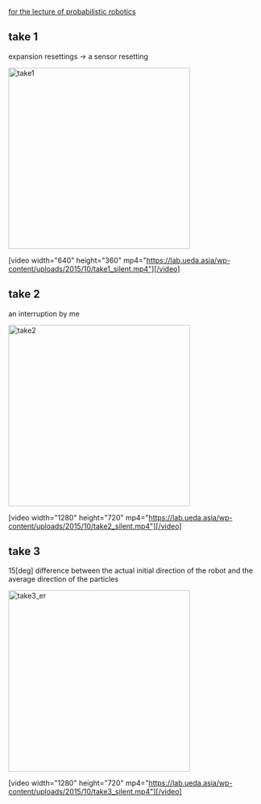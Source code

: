<a href="https://lab.ueda.asia/?page_id=180">for the lecture of probabilistic robotics</a>

<h2>take 1</h2>

expansion resettings -> a sensor resetting


<a href="https://lab.ueda.asia/wp-content/uploads/2015/10/take1.gif"><img src="https://lab.ueda.asia/wp-content/uploads/2015/10/take1.gif" alt="take1" width="360" height="360" class="alignleft size-full wp-image-225" /></a>

[video width="640" height="360" mp4="https://lab.ueda.asia/wp-content/uploads/2015/10/take1_silent.mp4"][/video]

<h2>take 2</h2>

an interruption by me

<a href="https://lab.ueda.asia/wp-content/uploads/2015/10/take2.gif"><img src="https://lab.ueda.asia/wp-content/uploads/2015/10/take2.gif" alt="take2" width="360" height="360" class="alignleft size-full wp-image-224" /></a>

[video width="1280" height="720" mp4="https://lab.ueda.asia/wp-content/uploads/2015/10/take2_silent.mp4"][/video]

<h2>take 3</h2>

15[deg] difference between the actual initial direction of the robot and the average direction of the particles

<a href="https://lab.ueda.asia/wp-content/uploads/2015/10/take3_er.gif"><img src="https://lab.ueda.asia/wp-content/uploads/2015/10/take3_er.gif" alt="take3_er" width="360" height="360" class="alignleft size-full wp-image-227" /></a>

[video width="1280" height="720" mp4="https://lab.ueda.asia/wp-content/uploads/2015/10/take3_silent.mp4"][/video]
